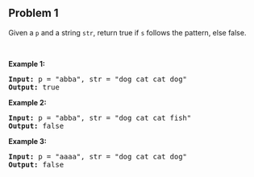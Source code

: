 ## Problem 1

Given a `p` and a string `str`, return true if `s` follows the pattern, else false.

<br>

**Example 1:**

<pre>
<b>Input:</b> p = "abba", str = "dog cat cat dog"
<b>Output:</b> true
</pre>

**Example 2:**

<pre>
<b>Input:</b> p = "abba", str = "dog cat cat fish"
<b>Output:</b> false
</pre>

**Example 3:**

<pre>
<b>Input:</b> p = "aaaa", str = "dog cat cat dog"
<b>Output:</b> false
</pre>
